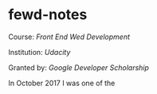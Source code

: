 # fewd-notes

Course: *Front End Wed Development*

Institution: *Udacity*

Granted by: *Google Developer Scholarship*

In October 2017 I was one of the 
